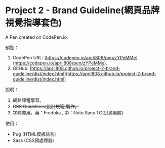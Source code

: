 # Project 2 - Brand Guideline(網頁品牌視覺指導套色)

A Pen created on CodePen.io.

預覽：

1. CodePen URL: [https://codepen.io/april808/pen/zYPeMMe](https://codepen.io/april808/pen/zYPeMMe).
1. GitHub: [https://april808.github.io/project-2-brand-guideline/dist/index.html](https://april808.github.io/project-2-brand-guideline/dist/index.html)


說明：

1. 網路課程學習。
1. ~~CSS Guidelines(設計規範)製作。~~
1. 字體套用。英：Fredoka , 中：Noto Sans TC(思源黑體)

使用：

- Pug (HTML模板語言)
- Sass (CSS預處理器)
